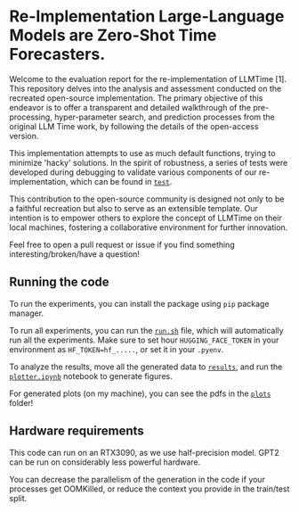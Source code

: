 # Re-Implementation Large-Language Models are Zero-Shot Time Forecasters.

Welcome to the evaluation report for the re-implementation of LLMTime [1]. This repository delves into the
analysis and assessment conducted on the recreated open-source implementation. The
primary objective of this endeavor is to offer a transparent and detailed walkthrough of the pre-processing,
hyper-parameter search, and prediction processes from the original LLM Time work, by following the details of the
open-access version.

This implementation attempts to use as much default functions, trying to minimize 'hacky' solutions.
In the spirit of robustness, a series of tests were developed during debugging to validate various components of our
re-implementation, which can be found in [`test`](./test).


This contribution to the open-source community is designed not only to be a faithful recreation but also to serve as an
extensible template. Our intention is to empower others to explore the concept of LLMTime on their local machines,
fostering a collaborative environment for further innovation. 

Feel free to open a pull request or issue if you find something interesting/broken/have a question!


## Running the code

To run the experiments, you can install the package using `pip` package manager.

To run all experiments, you can run the [`run.sh`](./run.sh) file, which will automatically run all the experiments.
Make sure to set hour `HUGGING_FACE_TOKEN` in your environment as `HF_TOKEN=hf_.....`, or set it in your `.pyenv`.

To analyze the results, move all the generated data to [`results`](results), and run the [`plotter.ipynb`](./plotter.ipynb)
notebook to generate figures.

For generated plots (on my machine), you can see the pdfs in the [`plots`](./plots) folder!


## Hardware requirements

This code can run on an RTX3090, as we use half-precision model. GPT2 can be run on considerably less
powerful hardware.

You can decrease the parallelism of the generation in the code if your processes get OOMKilled, or reduce
the context you provide in the train/test split.